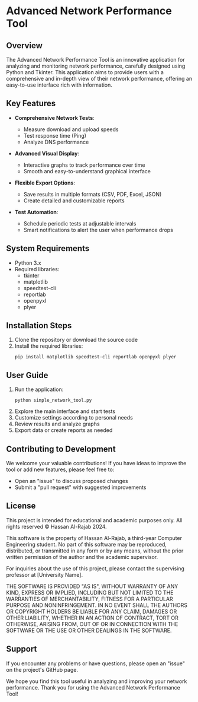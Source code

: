 # Advanced Network Performance Tool

## Overview
The Advanced Network Performance Tool is an innovative application for analyzing and monitoring network performance, carefully designed using Python and Tkinter. This application aims to provide users with a comprehensive and in-depth view of their network performance, offering an easy-to-use interface rich with information.

## Key Features
- **Comprehensive Network Tests**: 
  - Measure download and upload speeds
  - Test response time (Ping)
  - Analyze DNS performance

- **Advanced Visual Display**:
  - Interactive graphs to track performance over time
  - Smooth and easy-to-understand graphical interface

- **Flexible Export Options**:
  - Save results in multiple formats (CSV, PDF, Excel, JSON)
  - Create detailed and customizable reports

- **Test Automation**:
  - Schedule periodic tests at adjustable intervals
  - Smart notifications to alert the user when performance drops

## System Requirements
- Python 3.x
- Required libraries: 
  - tkinter
  - matplotlib
  - speedtest-cli
  - reportlab
  - openpyxl
  - plyer

## Installation Steps
1. Clone the repository or download the source code
2. Install the required libraries:
   ```
   pip install matplotlib speedtest-cli reportlab openpyxl plyer
   ```

## User Guide
1. Run the application:
   ```
   python simple_network_tool.py
   ```
2. Explore the main interface and start tests
3. Customize settings according to personal needs
4. Review results and analyze graphs
5. Export data or create reports as needed

## Contributing to Development
We welcome your valuable contributions! If you have ideas to improve the tool or add new features, please feel free to:
- Open an "issue" to discuss proposed changes
- Submit a "pull request" with suggested improvements

## License

This project is intended for educational and academic purposes only. All rights reserved © Hassan Al-Rajab 2024.

This software is the property of Hassan Al-Rajab, a third-year Computer Engineering student. No part of this software may be reproduced, distributed, or transmitted in any form or by any means, without the prior written permission of the author and the academic supervisor.

For inquiries about the use of this project, please contact the supervising professor at [University Name].

THE SOFTWARE IS PROVIDED "AS IS", WITHOUT WARRANTY OF ANY KIND, EXPRESS OR IMPLIED, INCLUDING BUT NOT LIMITED TO THE WARRANTIES OF MERCHANTABILITY, FITNESS FOR A PARTICULAR PURPOSE AND NONINFRINGEMENT. IN NO EVENT SHALL THE AUTHORS OR COPYRIGHT HOLDERS BE LIABLE FOR ANY CLAIM, DAMAGES OR OTHER LIABILITY, WHETHER IN AN ACTION OF CONTRACT, TORT OR OTHERWISE, ARISING FROM, OUT OF OR IN CONNECTION WITH THE SOFTWARE OR THE USE OR OTHER DEALINGS IN THE SOFTWARE.

## Support
If you encounter any problems or have questions, please open an "issue" on the project's GitHub page.

We hope you find this tool useful in analyzing and improving your network performance. Thank you for using the Advanced Network Performance Tool!
